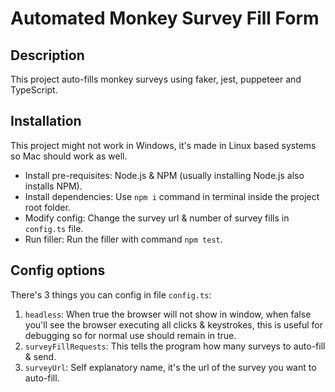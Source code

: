 # Automated Monkey Survey Fill Form

## Description

This project auto-fills monkey surveys using faker, jest, puppeteer and TypeScript.

## Installation

This project might not work in Windows, it's made in Linux based systems so Mac should work as well.

- Install pre-requisites: Node.js & NPM (usually installing Node.js also installs NPM).
- Install dependencies: Use `npm i` command in terminal inside the project root folder.
- Modify config: Change the survey url & number of survey fills in `config.ts` file.
- Run filler: Run the filler with command `npm test`.

## Config options

There's 3 things you can config in file `config.ts`:

1. `headless`: When true the browser will not show in window, when false you'll see the browser executing all clicks & keystrokes, this is useful for debugging so for normal use should remain in true.
2. `surveyFillRequests`: This tells the program how many surveys to auto-fill & send.
3. `surveyUrl`: Self explanatory name, it's the url of the survey you want to auto-fill.
